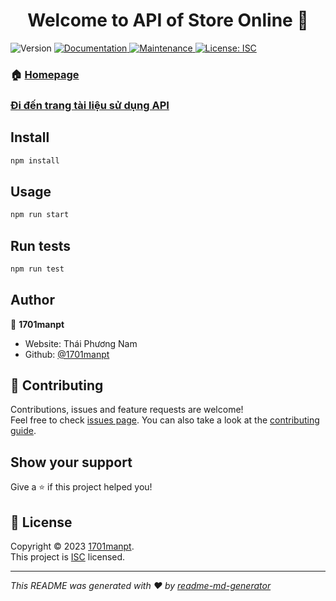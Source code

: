 <h1 align="center">Welcome to API of Store Online 👋</h1>
<p>
  <img alt="Version" src="https://img.shields.io/badge/version-1.0.0-blue.svg?cacheSeconds=2592000" />
  <a href="https://github.com/1701manpt/StoreOnline#readme" target="_blank">
    <img alt="Documentation" src="https://img.shields.io/badge/documentation-yes-brightgreen.svg" />
  </a>
  <a href="https://github.com/1701manpt/StoreOnline/graphs/commit-activity" target="_blank">
    <img alt="Maintenance" src="https://img.shields.io/badge/Maintained%3F-yes-green.svg" />
  </a>
  <a href="https://github.com/1701manpt/StoreOnline/blob/master/LICENSE" target="_blank">
    <img alt="License: ISC" src="https://img.shields.io/github/license/1701manpt/StoreOnline_nodejs" />
  </a>
</p>

### 🏠 [Homepage](https://github.com/1701manpt/StoreOnline#readme)

### [Đi đến trang tài liệu sử dụng API](https://github.com/)

## Install

```sh
npm install
```

## Usage

```sh
npm run start
```

## Run tests

```sh
npm run test
```

## Author

👤 **1701manpt**

-  Website: Thái Phương Nam
-  Github: [@1701manpt](https://github.com/1701manpt)

## 🤝 Contributing

Contributions, issues and feature requests are welcome!<br />Feel free to check [issues page](https://github.com/1701manpt/StoreOnline/issues). You can also take a look at the [contributing guide](https://github.com/1701manpt/StoreOnline/blob/master/CONTRIBUTING.md).

## Show your support

Give a ⭐️ if this project helped you!

## 📝 License

Copyright © 2023 [1701manpt](https://github.com/1701manpt).<br />
This project is [ISC](https://github.com/1701manpt/StoreOnline/blob/master/LICENSE) licensed.

---

_This README was generated with ❤️ by [readme-md-generator](https://github.com/kefranabg/readme-md-generator)_
